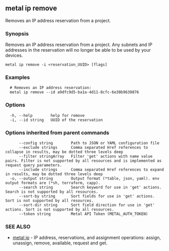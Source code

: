 ## metal ip remove

Removes an IP address reservation from a project.

### Synopsis

Removes an IP address reservation from a project. Any subnets and IP addresses in the reservation will no longer be able to be used by your devices.

```
metal ip remove -i <reservation_UUID> [flags]
```

### Examples

```
  # Removes an IP address reservation:
  metal ip remove --id a9dfc9d5-ba1a-4d11-8cfc-6e30b9630876
```

### Options

```
  -h, --help        help for remove
  -i, --id string   UUID of the reservation
```

### Options inherited from parent commands

```
      --config string        Path to JSON or YAML configuration file
      --exclude strings      Comma separated Href references to collapse in results, may be dotted three levels deep
      --filter stringArray   Filter 'get' actions with name value pairs. Filter is not supported by all resources and is implemented as request query parameters.
      --include strings      Comma separated Href references to expand in results, may be dotted three levels deep
  -o, --output string        Output format (*table, json, yaml). env output formats are (*sh, terraform, capp).
      --search string        Search keyword for use in 'get' actions. Search is not supported by all resources.
      --sort-by string       Sort fields for use in 'get' actions. Sort is not supported by all resources.
      --sort-dir string      Sort field direction for use in 'get' actions. Sort is not supported by all resources.
      --token string         Metal API Token (METAL_AUTH_TOKEN)
```

### SEE ALSO

* [metal ip](metal_ip.md)	 - IP address, reservations, and assignment operations: assign, unassign, remove, available, request and get.

